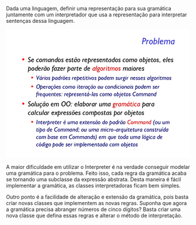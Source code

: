 Dada uma linguagem, definir uma representação para sua gramática juntamente com um interpretador
que usa a representação para interpretar sentenças dessa linguagem.

![alt text](problem.png)

A maior dificuldade em utilizar o Interpreter é na verdade conseguir modelar uma gramática para o problema. Feito isso, cada regra da gramática acaba se tornando uma subclasse da expressão abstrata. Desta maneira é fácil implementar a gramática, as classes interpretadoras ficam bem simples.

Outro ponto é a facilidade de alteração e extensão da gramática, pois basta criar novas classes que implementem as novas regras. Suponha que agora a gramática precisa abranger números de cinco dígitos? Basta criar uma nova classe que defina essas regras e alterar o método de interpretação.

